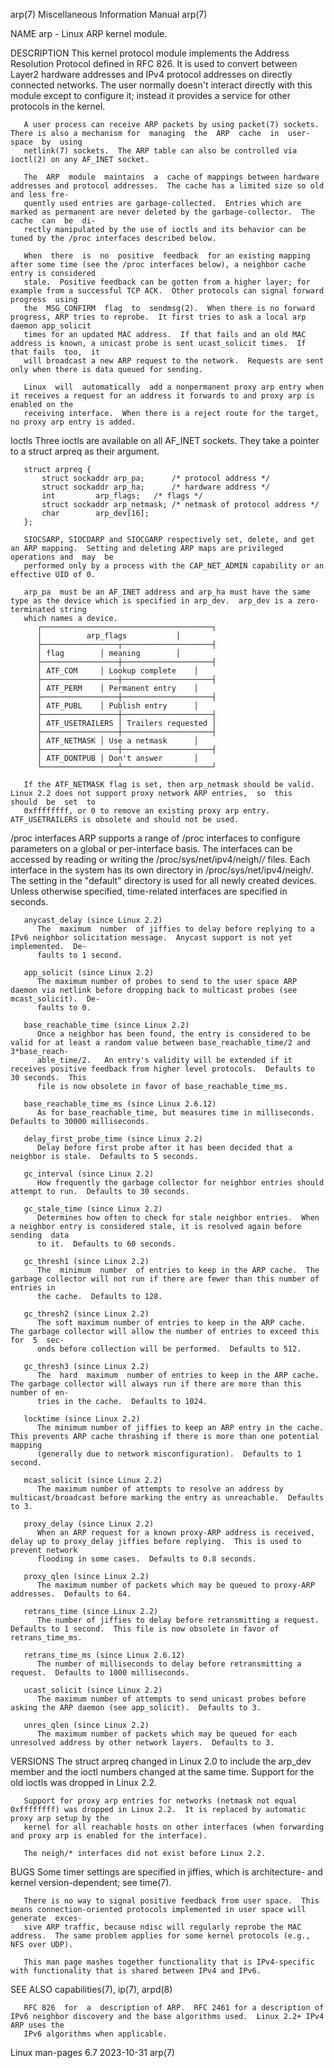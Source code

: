 arp(7)							       Miscellaneous Information Manual								arp(7)

NAME
       arp - Linux ARP kernel module.

DESCRIPTION
       This kernel protocol module implements the Address Resolution Protocol defined in RFC 826.  It is used to convert between Layer2 hardware addresses and
       IPv4  protocol  addresses on directly connected networks.  The user normally doesn't interact directly with this module except to configure it; instead
       it provides a service for other protocols in the kernel.

       A user process can receive ARP packets by using packet(7) sockets.  There is also a mechanism for  managing  the	 ARP  cache  in	 user-space  by	 using
       netlink(7) sockets.  The ARP table can also be controlled via ioctl(2) on any AF_INET socket.

       The  ARP	 module	 maintains  a  cache of mappings between hardware addresses and protocol addresses.  The cache has a limited size so old and less fre‐
       quently used entries are garbage-collected.  Entries which are marked as permanent are never deleted by the garbage-collector.  The cache  can  be  di‐
       rectly manipulated by the use of ioctls and its behavior can be tuned by the /proc interfaces described below.

       When  there  is	no  positive  feedback	for an existing mapping after some time (see the /proc interfaces below), a neighbor cache entry is considered
       stale.  Positive feedback can be gotten from a higher layer; for example from a successful TCP ACK.  Other protocols can signal forward progress	 using
       the  MSG_CONFIRM	 flag  to  sendmsg(2).	When there is no forward progress, ARP tries to reprobe.  It first tries to ask a local arp daemon app_solicit
       times for an updated MAC address.  If that fails and an old MAC address is known, a unicast probe is sent ucast_solicit times.  If that fails  too,  it
       will broadcast a new ARP request to the network.	 Requests are sent only when there is data queued for sending.

       Linux  will  automatically  add a nonpermanent proxy arp entry when it receives a request for an address it forwards to and proxy arp is enabled on the
       receiving interface.  When there is a reject route for the target, no proxy arp entry is added.

   Ioctls
       Three ioctls are available on all AF_INET sockets.  They take a pointer to a struct arpreq as their argument.

	   struct arpreq {
	       struct sockaddr arp_pa;	    /* protocol address */
	       struct sockaddr arp_ha;	    /* hardware address */
	       int	       arp_flags;   /* flags */
	       struct sockaddr arp_netmask; /* netmask of protocol address */
	       char	       arp_dev[16];
	   };

       SIOCSARP, SIOCDARP and SIOCGARP respectively set, delete, and get an ARP mapping.  Setting and deleting ARP maps are privileged operations and  may  be
       performed only by a process with the CAP_NET_ADMIN capability or an effective UID of 0.

       arp_pa  must be an AF_INET address and arp_ha must have the same type as the device which is specified in arp_dev.  arp_dev is a zero-terminated string
       which names a device.
	      ┌──────────────────────────────────────┐
	      │		     arp_flags		     │
	      ├─────────────────┬────────────────────┤
	      │ flag		│ meaning	     │
	      ├─────────────────┼────────────────────┤
	      │ ATF_COM		│ Lookup complete    │
	      ├─────────────────┼────────────────────┤
	      │ ATF_PERM	│ Permanent entry    │
	      ├─────────────────┼────────────────────┤
	      │ ATF_PUBL	│ Publish entry	     │
	      ├─────────────────┼────────────────────┤
	      │ ATF_USETRAILERS │ Trailers requested │
	      ├─────────────────┼────────────────────┤
	      │ ATF_NETMASK	│ Use a netmask	     │
	      ├─────────────────┼────────────────────┤
	      │ ATF_DONTPUB	│ Don't answer	     │
	      └─────────────────┴────────────────────┘

       If the ATF_NETMASK flag is set, then arp_netmask should be valid.  Linux 2.2 does not support proxy network ARP entries,	 so  this  should  be  set  to
       0xffffffff, or 0 to remove an existing proxy arp entry.	ATF_USETRAILERS is obsolete and should not be used.

   /proc interfaces
       ARP  supports  a	 range	of  /proc interfaces to configure parameters on a global or per-interface basis.  The interfaces can be accessed by reading or
       writing the /proc/sys/net/ipv4/neigh/*/* files.	Each interface in the system has its own directory in /proc/sys/net/ipv4/neigh/.  The setting  in  the
       "default" directory is used for all newly created devices.  Unless otherwise specified, time-related interfaces are specified in seconds.

       anycast_delay (since Linux 2.2)
	      The  maximum  number  of jiffies to delay before replying to a IPv6 neighbor solicitation message.  Anycast support is not yet implemented.  De‐
	      faults to 1 second.

       app_solicit (since Linux 2.2)
	      The maximum number of probes to send to the user space ARP daemon via netlink before dropping back to multicast probes (see mcast_solicit).  De‐
	      faults to 0.

       base_reachable_time (since Linux 2.2)
	      Once a neighbor has been found, the entry is considered to be valid for at least a random value between base_reachable_time/2 and	 3*base_reach‐
	      able_time/2.   An entry's validity will be extended if it receives positive feedback from higher level protocols.	 Defaults to 30 seconds.  This
	      file is now obsolete in favor of base_reachable_time_ms.

       base_reachable_time_ms (since Linux 2.6.12)
	      As for base_reachable_time, but measures time in milliseconds.  Defaults to 30000 milliseconds.

       delay_first_probe_time (since Linux 2.2)
	      Delay before first probe after it has been decided that a neighbor is stale.  Defaults to 5 seconds.

       gc_interval (since Linux 2.2)
	      How frequently the garbage collector for neighbor entries should attempt to run.	Defaults to 30 seconds.

       gc_stale_time (since Linux 2.2)
	      Determines how often to check for stale neighbor entries.	 When a neighbor entry is considered stale, it is resolved again before	 sending  data
	      to it.  Defaults to 60 seconds.

       gc_thresh1 (since Linux 2.2)
	      The  minimum  number  of entries to keep in the ARP cache.  The garbage collector will not run if there are fewer than this number of entries in
	      the cache.  Defaults to 128.

       gc_thresh2 (since Linux 2.2)
	      The soft maximum number of entries to keep in the ARP cache.  The garbage collector will allow the number of entries to exceed this for  5  sec‐
	      onds before collection will be performed.	 Defaults to 512.

       gc_thresh3 (since Linux 2.2)
	      The  hard	 maximum  number of entries to keep in the ARP cache.  The garbage collector will always run if there are more than this number of en‐
	      tries in the cache.  Defaults to 1024.

       locktime (since Linux 2.2)
	      The minimum number of jiffies to keep an ARP entry in the cache.	This prevents ARP cache thrashing if there is more than one potential  mapping
	      (generally due to network misconfiguration).  Defaults to 1 second.

       mcast_solicit (since Linux 2.2)
	      The maximum number of attempts to resolve an address by multicast/broadcast before marking the entry as unreachable.  Defaults to 3.

       proxy_delay (since Linux 2.2)
	      When an ARP request for a known proxy-ARP address is received, delay up to proxy_delay jiffies before replying.  This is used to prevent network
	      flooding in some cases.  Defaults to 0.8 seconds.

       proxy_qlen (since Linux 2.2)
	      The maximum number of packets which may be queued to proxy-ARP addresses.	 Defaults to 64.

       retrans_time (since Linux 2.2)
	      The number of jiffies to delay before retransmitting a request.  Defaults to 1 second.  This file is now obsolete in favor of retrans_time_ms.

       retrans_time_ms (since Linux 2.6.12)
	      The number of milliseconds to delay before retransmitting a request.  Defaults to 1000 milliseconds.

       ucast_solicit (since Linux 2.2)
	      The maximum number of attempts to send unicast probes before asking the ARP daemon (see app_solicit).  Defaults to 3.

       unres_qlen (since Linux 2.2)
	      The maximum number of packets which may be queued for each unresolved address by other network layers.  Defaults to 3.

VERSIONS
       The  struct  arpreq  changed in Linux 2.0 to include the arp_dev member and the ioctl numbers changed at the same time.	Support for the old ioctls was
       dropped in Linux 2.2.

       Support for proxy arp entries for networks (netmask not equal 0xffffffff) was dropped in Linux 2.2.  It is replaced by automatic proxy arp setup by the
       kernel for all reachable hosts on other interfaces (when forwarding and proxy arp is enabled for the interface).

       The neigh/* interfaces did not exist before Linux 2.2.

BUGS
       Some timer settings are specified in jiffies, which is architecture- and kernel version-dependent; see time(7).

       There is no way to signal positive feedback from user space.  This means connection-oriented protocols implemented in user space will  generate	exces‐
       sive ARP traffic, because ndisc will regularly reprobe the MAC address.	The same problem applies for some kernel protocols (e.g., NFS over UDP).

       This man page mashes together functionality that is IPv4-specific with functionality that is shared between IPv4 and IPv6.

SEE ALSO
       capabilities(7), ip(7), arpd(8)

       RFC 826	for  a	description of ARP.  RFC 2461 for a description of IPv6 neighbor discovery and the base algorithms used.  Linux 2.2+ IPv4 ARP uses the
       IPv6 algorithms when applicable.

Linux man-pages 6.7							  2023-10-31									arp(7)
